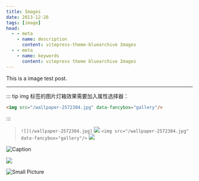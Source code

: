 ```yaml
---
title: Images
date: 2013-12-26
tags: [image]
head:
  - - meta
    - name: description
      content: vitepress-theme-bluearchive Images
  - - meta
    - name: keywords
      content: vitepress theme bluearchive Images
---
```


This is a image test post.

---

::: tip
img 标签的图片灯箱效果需要加入属性选择器：

```md
<img src="/wallpaper-2572384.jpg" data-fancybox="gallery"/>
```

:::

> `![](/wallpaper-2572384.jpg)` ![](/wallpaper-2572384.jpg) `<img src="/wallpaper-2572384.jpg" data-fancybox="gallery"/>` <img src="/wallpaper-2572384.jpg" data-fancybox="gallery"/>

![Caption](/wallpaper-2311325.jpg)

![](/wallpaper-878514.jpg)

![Small Picture](https://via.placeholder.com/350x150.jpg)
